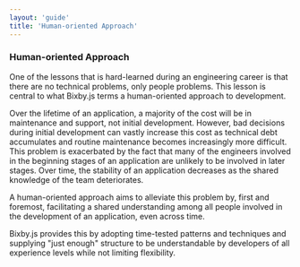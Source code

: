 ```yaml
---
layout: 'guide'
title: 'Human-oriented Approach'
---
```


### Human-oriented Approach

One of the lessons that is hard-learned during an engineering career is that
there are no technical problems, only people problems.  This lesson is central
to what Bixby.js terms a human-oriented approach to development.

Over the lifetime of an application, a majority of the cost will be in
maintenance and support, not initial development.  However, bad decisions during
initial development can vastly increase this cost as technical debt accumulates
and routine maintenance becomes increasingly more difficult.  This problem is
exacerbated by the fact that many of the engineers involved in the beginning
stages of an application are unlikely to be involved in later stages.  Over
time, the stability of an application decreases as the shared knowledge of the
team deteriorates.

A human-oriented approach aims to alleviate this problem by, first and foremost,
facilitating a shared understanding among all people involved in the development
of an application, even across time.

Bixby.js provides this by adopting time-tested patterns and techniques and
supplying "just enough" structure to be understandable by developers of all
experience levels while not limiting flexibility.
